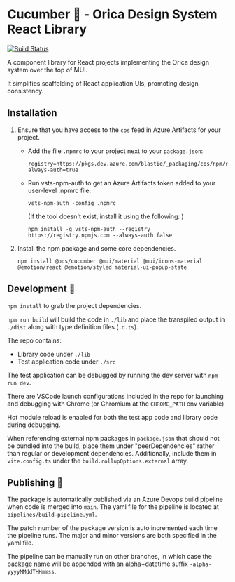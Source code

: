 # Cucumber 🥒 - Orica Design System React Library

[![Build Status](https://dev.azure.com/blastiq/cosmos/_apis/build/status%2Fdesign%2Fcucumber-ci?branchName=main)](https://dev.azure.com/blastiq/cosmos/_build/latest?definitionId=294&branchName=main)

A component library for React projects implementing the Orica design system over the top of MUI.

It simplifies scaffolding of React application UIs, promoting design consistency.

## Installation

1. Ensure that you have access to the `cos` feed in Azure Artifacts for your project.
   - Add the file `.npmrc` to your project next to your `package.json`:
     ```
     registry=https://pkgs.dev.azure.com/blastiq/_packaging/cos/npm/registry/ 
     always-auth=true
     ``` 
   - Run vsts-npm-auth to get an Azure Artifacts token added to your user-level .npmrc file:
     ```
     vsts-npm-auth -config .npmrc
     ```
     (If the tool doesn't exist, install it using the following: )
     ```
     npm install -g vsts-npm-auth --registry https://registry.npmjs.com --always-auth false
     ```

2. Install the npm package and some core dependencies.
   ```
   npm install @ods/cucumber @mui/material @mui/icons-material @emotion/react @emotion/styled material-ui-popup-state
   ```


## Development 🥒

`npm install` to grab the project dependencies.

`npm run build` will build the code in `./lib` and place the transpiled output in `./dist` along with type definition files (`.d.ts`).

The repo contains:
- Library code under `./lib`
- Test application code under `./src`

The test application can be debugged by running the dev server with `npm run dev`.

There are VSCode launch configurations included in the repo for launching and debugging with Chrome (or Chromium at the `CHROME_PATH` env variable)

Hot module reload is enabled for both the test app code and library code during debugging.

When referencing external npm packages in `package.json` that should not be bundled into the build, place them under "peerDependencies" rather than regular or development dependencies. Additionally, include them in `vite.config.ts` under the `build.rollupOptions.external` array.

## Publishing 🥒

The package is automatically published via an Azure Devops build pipeline when code is merged into `main`. The yaml file for the pipeline is located at `pipelines/build-pipeline.yml`.

The patch number of the package version is auto incremented each time the pipeline runs. The major and minor versions are both specified in the yaml file.

The pipeline can be manually run on other branches, in which case the package name will be appended with an alpha+datetime suffix `-alpha-yyyyMMddTHHmmss`.